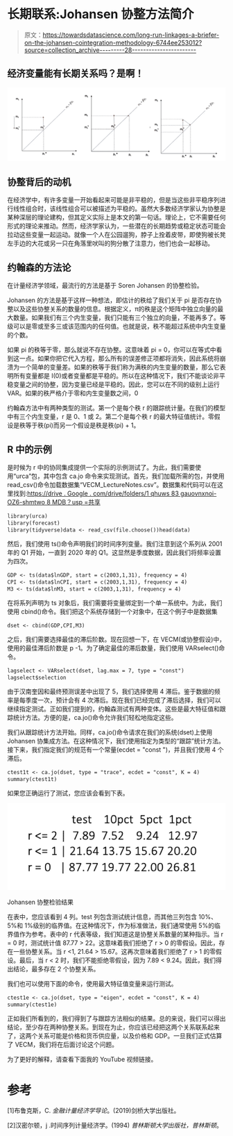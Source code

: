 # 长期联系:Johansen 协整方法简介

> 原文：<https://towardsdatascience.com/long-run-linkages-a-briefer-on-the-johansen-cointegration-methodology-6744ee253012?source=collection_archive---------28----------------------->

## 经济变量能有长期关系吗？是啊！

![](img/65547a283b752432ef8bad0f22975be1.png)

## 协整背后的动机

在经济学中，有许多变量一开始看起来可能是非平稳的，但是当这些非平稳序列进行线性组合时，该线性组合可以被描述为平稳的。虽然大多数经济学家认为协整是某种深层的理论建构，但其定义实际上是本文的第一句话。理论上，它不需要任何形式的理论来推动。然而，经济学家认为，一些潜在的长期趋势或稳定状态可能会拉动这些变量一起运动。就像一个人在公园遛狗，脖子上拴着皮带，即使狗被长凳左手边的大花或另一只在角落里吠叫的狗分散了注意力，他们也会一起移动。

## 约翰森的方法论

在计量经济学领域，最流行的方法是基于 Soren Johansen 的协整检验。

Johansen 的方法是基于这样一种想法，即估计的秩给了我们关于 pi 是否存在协整以及这些协整关系的数量的信息。根据定义，π的秩是这个矩阵中独立向量的最大数量。如果我们有三个内生变量，我们只能有三个独立的向量，不能再多了。等级可以是零或至多三或该范围内的任何值。也就是说，秩不能超过系统中内生变量的个数。

如果 pi 的秩等于零，那么就说不存在协整。这意味着 pi = 0，你可以在等式中看到这一点。如果你把它代入方程，那么所有的误差修正项都将消失，因此系统将崩溃为一个简单的变量差。如果的秩等于我们称为满秩的内生变量的数量，那么它表明所有变量都是 I(0)或者变量都是平稳的。所以在这种情况下，我们不能谈论非平稳变量之间的协整，因为变量已经是平稳的。因此，您可以在不同的级别上运行 VAR。如果的秩严格介于零和内生变量数之间，0

约翰森方法中有两种类型的测试。第一个是每个秩 r 的跟踪统计量。在我们的模型中有三个内生变量，r 是 0、1 或 2。第二个是每个秩 r 的最大特征值统计。零假设是秩等于秩(pi)而另一个假设是秩是秩(pi) + 1。

## R 中的示例

是时候为 r 中的协同集成提供一个实际的示例测试了。为此，我们需要使用“urca”包，其中包含 ca.jo 命令来实现测试。首先，我们加载所需的包，并使用 read_csv()命令加载数据集“VECM_LectureNotes.csv”。数据集和代码可以在这里找到:[https://drive . Google . com/drive/folders/1 qhuws 83 gauovnxnoi-OZ6-shmtwo 8 MDB？usp =共享](https://drive.google.com/drive/folders/1QHUwS83GAUOVnxnoi-OZ6-shmTwo8mdB?usp=sharing)

```
library(urca)
library(forecast)
library(tidyverse)data <- read_csv(file.choose())head(data)
```

然后，我们使用 ts()命令声明我们的时间序列变量。我们注意到这个系列从 2001 年的 Q1 开始，一直到 2020 年的 Q1。这显然是季度数据，因此我们将频率设置为四次。

```
GDP <- ts(data$lnGDP, start = c(2003,1,31), frequency = 4)
CPI <- ts(data$lnCPI, start = c(2003,1,31), frequency = 4)
M3 <- ts(data$lnM3, start = c(2003,1,31), frequency = 4)
```

在将系列声明为 ts 对象后，我们需要将变量绑定到一个单一系统中。为此，我们使用 cbind()命令。我们把这个系统存储到一个对象中，在这个例子中是数据集

```
dset <- cbind(GDP,CPI,M3)
```

之后，我们需要选择最佳的滞后阶数。现在回想一下，在 VECM(或协整假设)中，使用的最佳滞后阶数是 p -1。为了确定最佳的滞后数量，我们使用 VARselect()命令。

```
lagselect <- VARselect(dset, lag.max = 7, type = "const")
lagselect$selection
```

由于汉南奎因和最终预测误差中出现了 5，我们选择使用 4 滞后。鉴于数据的频率是每季度一次，预计会有 4 次滞后。现在我们已经完成了滞后选择，我们可以继续指定测试。正如我们提到的，约翰森测试有两种变体。这些是最大特征值和跟踪统计方法。方便的是，ca.jo()命令允许我们轻松地指定这些。

我们从跟踪统计方法开始。同样，ca.jo()命令请求在我们的系统(dset)上使用 Johansen 协集成方法。在这种情况下，我们使用指定为类型的“跟踪”统计方法。接下来，我们指定我们的规范有一个常量(ecdet = "const ")，并且我们使用 4 个滞后。

```
ctest1t <- ca.jo(dset, type = "trace", ecdet = "const", K = 4)
summary(ctest1t)
```

如果您正确运行了测试，您应该会看到下表。

![](img/cbe78d1f8910e0f7797c02ff0201b40f.png)

Johansen 协整检验结果

在表中，您应该看到 4 列。test 列包含测试统计信息，而其他三列包含 10%、5%和 1%级别的临界值。在这种情况下，作为标准做法，我们通常使用 5%的临界值作为参考。表中的 r 代表等级，我们知道这是协整关系数量的某种指示。当 r = 0 时，测试统计值 87.77 > 22。这意味着我们拒绝了 r > 0 的零假设。因此，存在一些协整关系。当 r <1, 21.64 > 15.67。这再次意味着我们拒绝了 r > 1 的零假设。最后，当 r < 2 时，我们不能拒绝零假设，因为 7.89 < 9.24。因此，我们得出结论，最多存在 2 个协整关系。

我们也可以使用下面的命令，使用最大特征值变量来运行测试。

```
ctest1e <- ca.jo(dset, type = "eigen", ecdet = "const", K = 4)
summary(ctest1e)
```

正如我们所看到的，我们得到了与跟踪方法相似的结果。总的来说，我们可以得出结论，至少存在两种协整关系。到现在为止，你应该已经把这两个关系联系起来了，这两个关系可能是价格和货币供应量，以及价格和 GDP。一旦我们正式估算了 VECM，我们将在后面讨论这个问题。

为了更好的解释，请查看下面我的 YouTube 视频链接。

# 参考

[1]布鲁克斯，C. *金融计量经济学导论*。(2019)剑桥大学出版社。

[2]汉密尔顿，j .时间序列计量经济学。(1994) *普林斯顿大学出版社，普林斯顿*。